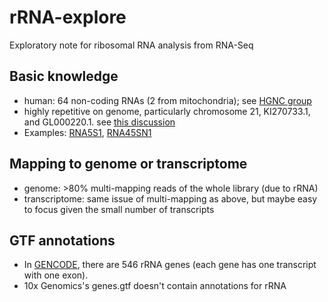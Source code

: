 # rRNA-explore
Exploratory note for ribosomal RNA analysis from RNA-Seq

## Basic knowledge
* human: 64 non-coding RNAs (2 from mitochondria); see [HGNC group](https://www.genenames.org/data/genegroup/#!/group/848)
* highly repetitive on genome, particularly chromosome 21, KI270733.1, and GL000220.1. see [this discussion](https://www.biostars.org/p/9542800/)
* Examples: [RNA5S1](https://asia.ensembl.org/Homo_sapiens/Gene/Summary?g=ENSG00000199352;r=1:228610268-228610386;t=ENST00000362482),
  [RNA45SN1](https://www.ncbi.nlm.nih.gov/gene/106631777)

## Mapping to genome or transcriptome
* genome: >80% multi-mapping reads of the whole library (due to rRNA)
* transcriptome: same issue of multi-mapping as above, but maybe easy to focus given the small number of transcripts

## GTF annotations
* In [GENCODE](https://www.gencodegenes.org/human/), there are 546 rRNA genes (each gene has one transcript with one exon).
* 10x Genomics's genes.gtf doesn't contain annotations for rRNA
